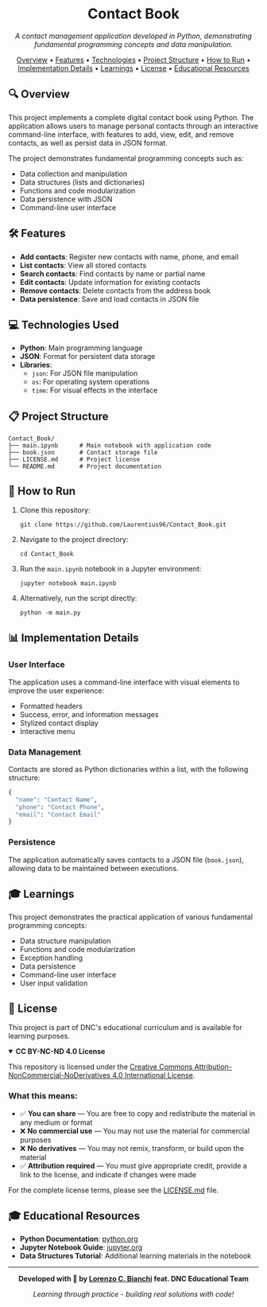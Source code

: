<div align="center">
  <h1>Contact Book</h1>
  <p><i>A contact management application developed in Python, demonstrating fundamental programming concepts and data manipulation.</i></p>
</div>

<p align="center">
  <a href="#-overview">Overview</a> •
  <a href="#-features">Features</a> •
  <a href="#-technologies-used">Technologies</a> •
  <a href="#-project-structure">Project Structure</a> •
  <a href="#-how-to-run">How to Run</a> •
  <a href="#-implementation-details">Implementation Details</a> •
  <a href="#-learnings">Learnings</a> •
  <a href="#-license">License</a> •
  <a href="#-educational-resources">Educational Resources</a>
</p>

## 🔍 Overview

This project implements a complete digital contact book using Python. The application allows users to manage personal contacts through an interactive command-line interface, with features to add, view, edit, and remove contacts, as well as persist data in JSON format.

The project demonstrates fundamental programming concepts such as:
- Data collection and manipulation
- Data structures (lists and dictionaries)
- Functions and code modularization
- Data persistence with JSON
- Command-line user interface

## 🛠️ Features

- **Add contacts**: Register new contacts with name, phone, and email
- **List contacts**: View all stored contacts
- **Search contacts**: Find contacts by name or partial name
- **Edit contacts**: Update information for existing contacts
- **Remove contacts**: Delete contacts from the address book
- **Data persistence**: Save and load contacts in JSON file

## 💻 Technologies Used

- **Python**: Main programming language
- **JSON**: Format for persistent data storage
- **Libraries**:
  - `json`: For JSON file manipulation
  - `os`: For operating system operations
  - `time`: For visual effects in the interface

## 📋 Project Structure

```
Contact_Book/
├── main.ipynb      # Main notebook with application code
├── book.json       # Contact storage file
├── LICENSE.md      # Project license
└── README.md       # Project documentation
```

## 🚀 How to Run

1. Clone this repository:
   ```
   git clone https://github.com/Laurentius96/Contact_Book.git
   ```

2. Navigate to the project directory:
   ```
   cd Contact_Book
   ```

3. Run the `main.ipynb` notebook in a Jupyter environment:
   ```
   jupyter notebook main.ipynb
   ```

4. Alternatively, run the script directly:
   ```
   python -m main.py
   ```

## 📊 Implementation Details

### User Interface
The application uses a command-line interface with visual elements to improve the user experience:
- Formatted headers
- Success, error, and information messages
- Stylized contact display
- Interactive menu

### Data Management
Contacts are stored as Python dictionaries within a list, with the following structure:
```python
{
  "name": "Contact Name",
  "phone": "Contact Phone",
  "email": "Contact Email"
}
```

### Persistence
The application automatically saves contacts to a JSON file (`book.json`), allowing data to be maintained between executions.

## 🎓 Learnings

This project demonstrates the practical application of various fundamental programming concepts:
- Data structure manipulation
- Functions and code modularization
- Exception handling
- Data persistence
- Command-line user interface
- User input validation

## 📜 License

This project is part of DNC's educational curriculum and is available for learning purposes.

<details open>
<summary><b>CC BY-NC-ND 4.0 License</b></summary>

This repository is licensed under the [Creative Commons Attribution-NonCommercial-NoDerivatives 4.0 International License](https://creativecommons.org/licenses/by-nc-nd/4.0/).

### What this means:

- ✅ **You can share** — You are free to copy and redistribute the material in any medium or format
- ❌ **No commercial use** — You may not use the material for commercial purposes
- ❌ **No derivatives** — You may not remix, transform, or build upon the material
- ✅ **Attribution required** — You must give appropriate credit, provide a link to the license, and indicate if changes were made

For the complete license terms, please see the [LICENSE.md](LICENSE.md) file.
</details>

## 🎓 Educational Resources

- **Python Documentation**: [python.org](https://docs.python.org/)
- **Jupyter Notebook Guide**: [jupyter.org](https://jupyter.org/documentation)
- **Data Structures Tutorial**: Additional learning materials in the notebook

---

<div align="center">
  <p><b>Developed with 💙 by <a href="https://github.com/Laurentius96">Lorenzo C. Bianchi</a> feat. DNC Educational Team</b></p>
  <p><i>Learning through practice - building real solutions with code!</i></p>
</div>
